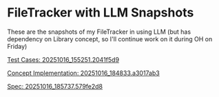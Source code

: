# FileTracker with LLM Snapshots 

These are the snapshots of my FileTracker in using LLM (but has dependency on Library concept, so I'll continue work on it during OH on Friday)

[Test Cases: 20251016_155251.2041f5d9](../../context/src/concepts/FileTracker/FileTrackerConcept.test.ts/20251016_155251.2041f5d9.md)

[Concept Implementation: 20251016_184833.a3017ab3](../../context/src/concepts/FileTracker/FileTrackerConcept.ts/20251016_184833.a3017ab3.md)

[Spec: 20251016_185737.579fe2d8](../../context/design/concepts/FileTracker/FileTracker.md/20251016_185737.579fe2d8.md)